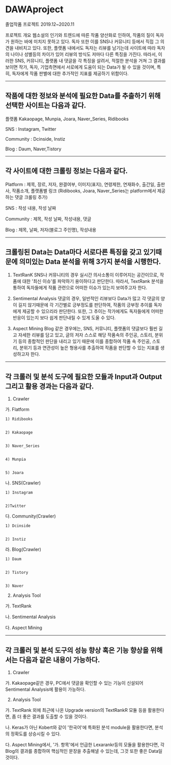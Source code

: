 # DAWAproject
졸업작품 프로젝트 2019.12~2020.11

프로젝트 개요
웹소설의 인기와 트렌드에 따른 작품 양산화로 인하여,  작품의 질이 독자가 원하는 바에 미치지 못하고 있다. 독자 또한 이를 SNS나 커뮤니티 등에서 직접 그 의견을 내비치고 있다.
또한, 플랫폼 내에서도 독자는 리뷰를 남기는데 사이트에 따라 독자의 나이나 성별등의 차이가 있어 리뷰의 방식도 저마다 다른 특징을 가진다.
따라서, 이러한 SNS, 커뮤니티, 플랫폼 내 댓글을 각 특징을 살려서, 적절한 분석을 거쳐 그 결과를 보이면 작가, 독자, 기업측면에서 서로에게 도움이 되는 Data가 될 수 있을 것이며,
특히, 독자에게 작품 판별에 대한 추가적인 지표를 제공하기 위함이다.

---------------------------------------------------------------------
작품에 대한 정보와 분석에 필요한 Data를 추출하기 위해 선택한 사이트는 다음과 같다.
---------------------------------------------------------------------
플랫폼
Kakaopage, Munpia, Joara, Naver_Series, Ridibooks

SNS : Instagram, Twitter

Community : Dcinside, Instiz

Blog : Daum, Naver,Tistory

---------------------------------------------------------------------
각 사이트에 대한 크롤링 정보는 다음과 같다.
---------------------------------------------------------------------
Platform :
제목, 장르, 저자, 완결여부, 이미지(표지), 연령제한, 연재화수, 출간일, 출판사, 작품소개, 플랫폼별 링크
(Ridibooks, Joara, Naver_Series는 platform에서 제공하는 댓글 크롤링 추가)

SNS : 작성 내용, 작성 날짜

Community : 제목, 작성 날짜, 작성내용, 댓글

Blog : 제목, 날짜, 저자(블로그 주인명), 작성내용


---------------------------------------------------------------------
크롤링된 Data는 Data마다 서로다른 특징을 갖고 있기때문에 의미있는 Data 분석을 위해 3가지 분석을 시행한다.
---------------------------------------------------------------------
1. TextRanK
SNS나 커뮤니티의 경우 실시간 의사소통이 이루어지는 공간이므로, 작품에 대한 '최신 이슈'를 파악하기 용이하다고 판단한다.
따라서, TextRank 분석을 통하여 독자들에게 작품 관련으로 어떠한 이슈가 있는지 보여주고자 한다.

2. Sentimental Analysis
댓글의 경우, 일반적인 리뷰보다 Data가 많고 각 댓글의 양이 길지 않기때문에 각 기간별로 긍부정도를 판단하여,
작품의 긍부정 추이를 독자에게 제공할 수 있으리라 판단한다.
또한, 그 추이는 작가에게도 독자들에게 어떠한 반응이 있는지 보다 쉽게 판단내릴 수 있게 도울 수 있다.

3. Aspect Mining
Blog 같은 경우에는, SNS, 커뮤니티, 플랫폼의 댓글보다 훨씬 길고 자세한 리뷰를 담고 있고,
글의 저자 스스로 해당 작품속의 주인공, 스토리, 분위기 등의 종합적인 판단을 내리고 있기 때문에
이를 종합하여 작품 속 주인공, 스토리, 분위기 등과 연관성이 높은 형용사를 추출하여
작품을 판단할 수 있는 지표를 생성하고자 한다.

---------------------------------------------------------------------
각 크롤러 및 분석 도구에 필요한 모듈과 Input과 Output 그리고 활용 경과는 다음과 같다.
---------------------------------------------------------------------
1. Crawler

  가. Flatform
  
    1) Ridibooks
      
      
    2) Kakaopage
      
      
    3) Naver_Series
      
      
    4) Munpia
      
      
    5) Joara
      
      
  나. SNS(Crawler)
  
    1) Instagram
      
      
    2)Twitter
      
      
  다. Community(Crawler)
  
    1) Dcinside
      
      
    2) Instiz
      
      
  라. Blog(Crawler)
  
    1) Daum
      
      
    2) Tistory
      
      
    3) Naver
      
      
2. Analysis Tool

  가. TextRank
    
    
  나. Sentimental Analysis
    
    
  다. Aspect Mining
    
    
---------------------------------------------------------------------
각 크롤러 및 분석 도구의 성능 향상 혹은 기능 향상을 위해서는 다음과 같은 내용이 가능하다.
---------------------------------------------------------------------

1. Crawler

  가. Kakaopage같은 경우, PC에서 댓글을 확인할 수 있는 기능이 신설되어 Sentimental Analysis에 활용이 가능하다.
  
2. Analysis Tool

  가. TextRank 외에 최근에 나온 Upgrade version의 TextRankR 모듈 등을 활용한다면, 좀 더 좋은 결과를 도출할 수 있을 것이다.
  
  나. Keras가 아닌 Kobert와 같이 '한국어'에 특화된 분석 module을 활용한다면, 분석의 정확도를 상승시킬 수 있다.
  
  다. Aspect Mining에서, '가. 항목'에서 언급한 Lexarankr등의 모듈을 활용한다면,
      각 Blog의 결과를 종합하여 핵심적인 문장을 추출해낼 수 있는데, 그것 또한 좋은 Data일 것이다.
